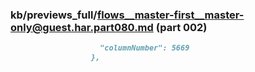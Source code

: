 ### kb/previews_full/flows__master-first__master-only@guest.har.part080.md (part 002)

```md
                    "columnNumber": 5669
                  },
   
```

```
